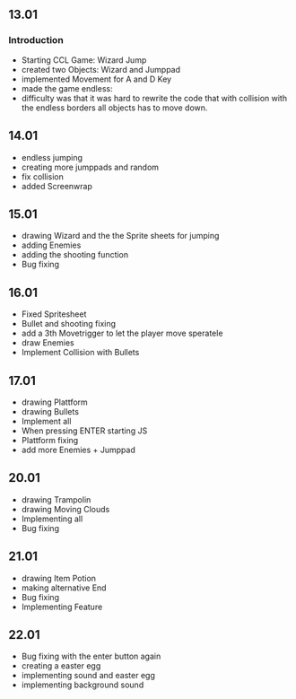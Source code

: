 ## 13.01
### Introduction
- Starting CCL Game: Wizard Jump
- created two Objects: Wizard and Jumppad
- implemented Movement for A and D Key
- made the game endless:
- difficulty was that it was hard to rewrite the code that with collision with the endless borders all objects has to move down.

## 14.01

- endless jumping
- creating more jumppads and random
- fix collision
- added Screenwrap

## 15.01

- drawing Wizard and the the Sprite sheets for jumping
- adding Enemies
- adding the shooting function
- Bug fixing

## 16.01

- Fixed Spritesheet
- Bullet and shooting fixing
- add a 3th Movetrigger to let the player move speratele 
- draw Enemies 
- Implement Collision with Bullets

## 17.01

- drawing Plattform
- drawing Bullets
- Implement all
- When pressing ENTER starting JS
- Plattform fixing
- add more Enemies + Jumppad

## 20.01

- drawing Trampolin
- drawing Moving Clouds
- Implementing all
- Bug fixing

## 21.01 

- drawing Item Potion
- making alternative End
- Bug fixing
- Implementing Feature

## 22.01

- Bug fixing with the enter button again
- creating a easter egg
- implementing sound and easter egg
- implementing background sound

